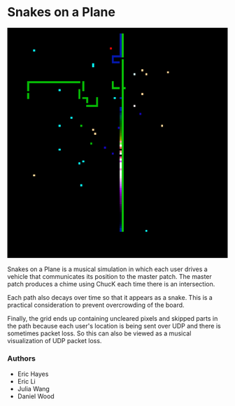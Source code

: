 # Snakes on a Plane
![](snakes.png)

Snakes on a Plane is a musical simulation in which each user drives a vehicle that communicates its position to the master patch. The master patch produces a chime using ChucK each time there is an intersection. 

Each path also decays over time so that it appears as a snake. This is a practical consideration to prevent overcrowding of the board. 

Finally, the grid ends up containing uncleared pixels and skipped parts in the path because each user's location is being sent over UDP and there is sometimes packet loss. So this can also be viewed as a musical visualization of UDP packet loss. 


### Authors
- Eric Hayes
- Eric Li
- Julia Wang
- Daniel Wood